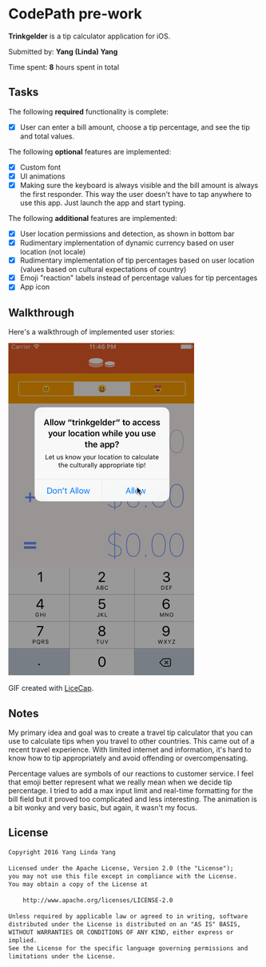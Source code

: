 # CodePath pre-work

**Trinkgelder** is a tip calculator application for iOS.

Submitted by: **Yang (Linda) Yang**

Time spent: **8** hours spent in total

## Tasks

The following **required** functionality is complete:
* [x] User can enter a bill amount, choose a tip percentage, and see the tip and total values.

The following **optional** features are implemented:
* [x] Custom font
* [x] UI animations
* [x] Making sure the keyboard is always visible and the bill amount is always the first responder. This way the user doesn't have to tap anywhere to use this app. Just launch the app and start typing.

The following **additional** features are implemented:

- [x] User location permissions and detection, as shown in bottom bar
- [x] Rudimentary implementation of dynamic currency based on user location (not locale)
- [x] Rudimentary implementation of tip percentages based on user location (values based on cultural expectations of country)
- [x] Emoji "reaction" labels instead of percentage values for tip percentages
- [x] App icon

## Walkthrough

Here's a walkthrough of implemented user stories:

![Trinkgelder video walkthrough](https://raw.githubusercontent.com/yangligeryang/trinkgelder/master/trinkgelder.gif?token=AA4y7Pf8HpnAd5JHC1GEHW0__5DLARs9ks5X4NwywA%3D%3D)

GIF created with [LiceCap](http://www.cockos.com/licecap/).

## Notes

My primary idea and goal was to create a travel tip calculator that you can use to calculate tips when you travel to other countries. This came out of a recent travel experience. With limited internet and information, it's hard to know how to tip appropriately and avoid offending or overcompensating.

Percentage values are symbols of our reactions to customer service. I feel that emoji better represent what we really mean when we decide tip percentage. I tried to add a max input limit and real-time formatting for the bill field but it proved too complicated and less interesting. The animation is a bit wonky and very basic, but again, it wasn't my focus.

## License

    Copyright 2016 Yang Linda Yang

    Licensed under the Apache License, Version 2.0 (the "License");
    you may not use this file except in compliance with the License.
    You may obtain a copy of the License at

        http://www.apache.org/licenses/LICENSE-2.0

    Unless required by applicable law or agreed to in writing, software
    distributed under the License is distributed on an "AS IS" BASIS,
    WITHOUT WARRANTIES OR CONDITIONS OF ANY KIND, either express or implied.
    See the License for the specific language governing permissions and
    limitations under the License.
